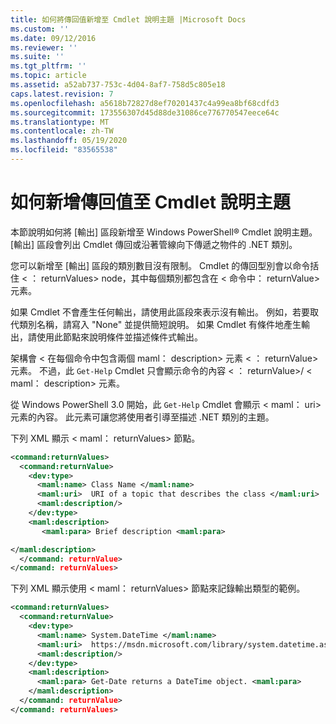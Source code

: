 ```yaml
---
title: 如何將傳回值新增至 Cmdlet 說明主題 |Microsoft Docs
ms.custom: ''
ms.date: 09/12/2016
ms.reviewer: ''
ms.suite: ''
ms.tgt_pltfrm: ''
ms.topic: article
ms.assetid: a52ab737-753c-4d04-8af7-758d5c805e18
caps.latest.revision: 7
ms.openlocfilehash: a5618b72827d8ef70201437c4a99ea8bf68cdfd3
ms.sourcegitcommit: 173556307d45d88de31086ce776770547eece64c
ms.translationtype: MT
ms.contentlocale: zh-TW
ms.lasthandoff: 05/19/2020
ms.locfileid: "83565538"
---
```

# <a name="how-to-add-return-values-to-a-cmdlet-help-topic"></a>如何新增傳回值至 Cmdlet 說明主題

本節說明如何將 [輸出] 區段新增至 Windows PowerShell® Cmdlet 說明主題。 [輸出] 區段會列出 Cmdlet 傳回或沿著管線向下傳遞之物件的 .NET 類別。

您可以新增至 [輸出] 區段的類別數目沒有限制。 Cmdlet 的傳回型別會以命令括住 \< ： returnValues> node，其中每個類別都包含在 \< 命令中： returnValue> 元素。

如果 Cmdlet 不會產生任何輸出，請使用此區段來表示沒有輸出。 例如，若要取代類別名稱，請寫入 "None" 並提供簡短說明。 如果 Cmdlet 有條件地產生輸出，請使用此節點來說明條件並描述條件式輸出。

架構會 \< 在每個命令中包含兩個 maml： description> 元素 \< ： returnValue> 元素。 不過，此 `Get-Help` Cmdlet 只會顯示命令的內容 \< ： returnValue>/ \< maml： description> 元素。

從 Windows PowerShell 3.0 開始，此 `Get-Help` Cmdlet 會顯示 \< maml： uri> 元素的內容。 此元素可讓您將使用者引導至描述 .NET 類別的主題。

下列 XML 顯示 \< maml： returnValues> 節點。

```xml
<command:returnValues>
  <command:returnValue>
    <dev:type>
      <maml:name> Class Name </maml:name>
      <maml:uri>  URI of a topic that describes the class </maml:uri>
      <maml:description/>
    </dev:type>
    <maml:description>
       <maml:para> Brief description <maml:para>

</maml:description>
  </command: returnValue>
</command: returnValues>
```

下列 XML 顯示使用 \< maml： returnValues> 節點來記錄輸出類型的範例。

```xml
<command:returnValues>
  <command:returnValue>
    <dev:type>
      <maml:name> System.DateTime </maml:name>
      <maml:uri>  https://msdn.microsoft.com/library/system.datetime.aspx </maml:uri>
      <maml:description/>
    </dev:type>
    <maml:description>
      <maml:para> Get-Date returns a DateTime object. <maml:para>
    </maml:description>
  </command: returnValue>
</command: returnValues>
```
